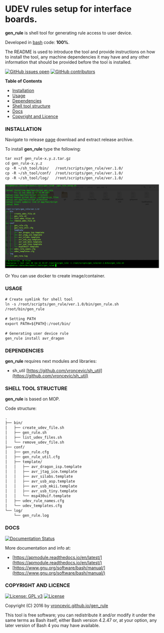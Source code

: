 # UDEV rules setup for interface boards.

**gen_rule** is shell tool for generating rule access to user device.

Developed in [bash](https://en.wikipedia.org/wiki/Bash_(Unix_shell)) code: **100%**.

The README is used to introduce the tool and provide instructions on
how to install the tool, any machine dependencies it may have and any
other information that should be provided before the tool is installed.

[![GitHub issues open](https://img.shields.io/github/issues/vroncevic/gen_rule.svg)](https://github.com/vroncevic/gen_rule/issues)
 [![GitHub contributors](https://img.shields.io/github/contributors/vroncevic/gen_rule.svg)](https://github.com/vroncevic/gen_rule/graphs/contributors)

<!-- START doctoc -->
**Table of Contents**

- [Installation](#installation)
- [Usage](#usage)
- [Dependencies](#dependencies)
- [Shell tool structure](#shell-tool-structure)
- [Docs](#docs)
- [Copyright and Licence](#copyright-and-licence)
<!-- END doctoc -->

### INSTALLATION

Navigate to release [page](https://github.com/vroncevic/gen_rule/releases) download and extract release archive.

To install **gen_rule** type the following:

```
tar xvzf gen_rule-x.y.z.tar.gz
cd gen_rule-x.y.z
cp -R ~/sh_tool/bin/   /root/scripts/gen_rule/ver.1.0/
cp -R ~/sh_tool/conf/  /root/scripts/gen_rule/ver.1.0/
cp -R ~/sh_tool/log/   /root/scripts/gen_rule/ver.1.0/
```

![alt tag](https://raw.githubusercontent.com/vroncevic/gen_rule/dev/docs/setup_tree.png)

Or You can use docker to create image/container.

### USAGE

```
# Create symlink for shell tool
ln -s /root/scripts/gen_rule/ver.1.0/bin/gen_rule.sh /root/bin/gen_rule

# Setting PATH
export PATH=${PATH}:/root/bin/

# Generating user device rule
gen_rule install avr_dragon
```

### DEPENDENCIES

**gen_rule** requires next modules and libraries:
* sh_util [https://github.com/vroncevic/sh_util](https://github.com/vroncevic/sh_util)

### SHELL TOOL STRUCTURE

**gen_rule** is based on MOP.

Code structure:
```
.
├── bin/
│   ├── create_udev_file.sh
│   ├── gen_rule.sh
│   ├── list_udev_files.sh
│   └── remove_udev_file.sh
├── conf/
│   ├── gen_rule.cfg
│   ├── gen_rule_util.cfg
│   ├── template/
│   │   ├── avr_dragon_isp.template
│   │   ├── avr_jtag_ice.template
│   │   ├── avr_silabs.template
│   │   ├── avr_usb_asp.template
│   │   ├── avr_usb_mkii.template
│   │   ├── avr_usb_tiny.template
│   │   └── msp430uif.template
│   ├── udev_rule_names.cfg
│   └── udev_templates.cfg
└── log/
    └── gen_rule.log
```

### DOCS

[![Documentation Status](https://readthedocs.org/projects/gen_rule/badge/?version=latest)](https://gen_rule.readthedocs.io/projects/gen_rule/en/latest/?badge=latest)

More documentation and info at:
* [https://apmodule.readthedocs.io/en/latest/](https://apmodule.readthedocs.io/en/latest/)
* [https://www.gnu.org/software/bash/manual/](https://www.gnu.org/software/bash/manual/)

### COPYRIGHT AND LICENCE

[![License: GPL v3](https://img.shields.io/badge/License-GPLv3-blue.svg)](https://www.gnu.org/licenses/gpl-3.0) [![License](https://img.shields.io/badge/License-Apache%202.0-blue.svg)](https://opensource.org/licenses/Apache-2.0)

Copyright (C) 2016 by [vroncevic.github.io/gen_rule](https://vroncevic.github.io/gen_rule)

This tool is free software; you can redistribute it and/or modify
it under the same terms as Bash itself, either Bash version 4.2.47 or,
at your option, any later version of Bash 4 you may have available.

